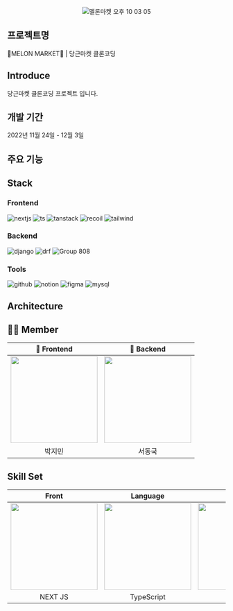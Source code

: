 <div align="center">
  
![멜론마켓 오후 10 03 05](https://user-images.githubusercontent.com/103014298/204090381-7e1a3436-b8ea-4b2e-9dab-52ee92cbc8ae.png)
  
</div>

## 프로젝트명

🍈MELON MARKET🍈 | 당근마켓 클론코딩

## Introduce

당근마켓 클론코딩 프로젝트 입니다.

## 개발 기간

2022년 11월 24일 - 12월 3일

## 주요 기능

## Stack

### Frontend

![nextjs](https://user-images.githubusercontent.com/103014298/203785879-aa16c897-545a-41e2-a939-6003755f5f8a.png) ![ts](https://user-images.githubusercontent.com/103014298/203785901-7c323a52-aed5-40f1-a550-9a5a653631f2.png) ![tanstack](https://user-images.githubusercontent.com/103014298/203785929-9b026085-24a3-49e5-9fea-2dbab3925ed7.png) ![recoil](https://user-images.githubusercontent.com/103014298/203785957-b264edd5-b314-4080-bdc2-973229a48c8c.png) ![tailwind](https://user-images.githubusercontent.com/103014298/203786001-9d184727-3fa2-458f-b5ee-4681f9e6ae75.png)


### Backend

![django](https://user-images.githubusercontent.com/103014298/203786580-b64271a3-9e79-4958-8629-44c58c6e39ec.png) ![drf](https://user-images.githubusercontent.com/103014298/203786620-9f8e5776-ac8a-4a9a-be37-60137f6aed13.png) ![Group 808](https://user-images.githubusercontent.com/103014298/203786627-52f269ee-5d08-43be-a90c-0887448c475e.png) 

### Tools
![github](https://user-images.githubusercontent.com/103014298/190316017-c8dd72bd-e4a3-408a-ad1f-91a9a2075947.png) ![notion](https://user-images.githubusercontent.com/103014298/190316126-b4ca088a-b0ee-45dc-802f-a4f1e97b928f.png) ![figma](https://user-images.githubusercontent.com/103014298/190316137-5f96be1b-e212-49c8-9db2-3fc0a4988111.png) ![mysql](https://user-images.githubusercontent.com/103014298/206906430-84dac595-7d25-476c-a37c-b7b1286a0d84.png)

## Architecture


## 🧑‍💻 Member

<div align="center">

| 🧑 Frontend | 🧑 Backend |
| :---: | :---: | 
| [<img src= "https://avatars.githubusercontent.com/u/103014298?v=4" width = "200">](https://github.com/keepinblazing)| [<img src="https://avatars.githubusercontent.com/u/94242504?v=4" width = "200">](https://github.com/DongGuk-Seo)|
| 박지민 | 서동국 | 

</div>

## Skill Set

<div align="center">

| Front | Language | Back | Database |
| :---: | :---: | :---: | :---: |
| <img src= "https://upload.wikimedia.org/wikipedia/commons/thumb/8/8e/Nextjs-logo.svg/330px-Nextjs-logo.svg.png" width = "200">| <img src="https://upload.wikimedia.org/wikipedia/commons/thumb/4/4c/Typescript_logo_2020.svg/220px-Typescript_logo_2020.svg.png" width = "200">| <img src="https://s3-ap-northeast-2.amazonaws.com/opentutorials-user-file/course/4201/11834.png" width = "200">| <img src="https://i0.wp.com/thinkground.studio/wp-content/uploads/2019/04/190419_MySQL-Logo.png?w=363&ssl=1" width = "200" >|
| NEXT JS | TypeScript | django | MySQL |

</div>

